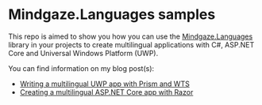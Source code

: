 # Mindgaze.Languages samples

This repo is aimed to show you how you can use the [Mindgaze.Languages](https://gitlab.com/afivan/mindgaze-languages) library in your projects to create multilingual applications with C#, ASP.NET Core and Universal Windows Platform (UWP).

You can find information on my blog post(s):

- [Writing a multilingual UWP app with Prism and WTS](https://blog.mindgaze.tech/2018/10/writing-a-multilingual-uwp-app-with-prism-and-wts/)
- [Creating a multilingual ASP.NET Core app with Razor](https://blog.mindgaze.tech/2018/11/creating-a-multilingual-asp-net-core-app-with-razor/)
